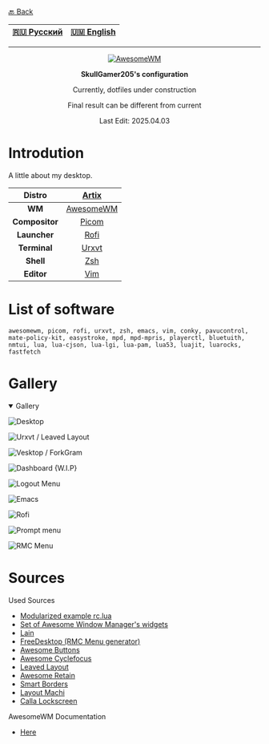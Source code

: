 [🔙 Back](https://github.com/SkullGamer205/dotfiles/blob/main/README-ru.md#dynamic-wip)

|[🇷🇺 Русский](README-RU.md) | [🇺🇲 English](README.md)|
|-|-|

****
<p align="center">
<a href="https://awesomewm.org/"><img src="https://awesomewm.org/images/awesome-dark-1.svg" alt="AwesomeWM"></a>
</p>

**<p align="center">SkullGamer205's configuration</p>**
<p align="center">Currently, dotfiles under construction</p>
<p align="center">Final result can be different from current</p>
<p align="center">Last Edit: 2025.04.03</p>

# Introdution

  A little about my desktop.

| **Distro** | [Artix](https://artixlinux.org/) |
|:---------------:|:-----------:|
|**WM**|[AwesomeWM](https://github.com/awesomeWM/awesome/)|
|**Compositor**|[Picom](https://github.com/FT-Labs/picom)|
|**Launcher**|[Rofi](https://github.com/davatorium/rofi/)|
|**Terminal**|[Urxvt](https://github.com/exg/rxvt-unicode)|
|**Shell**|[Zsh](https://www.zsh.org/)|
|**Editor**|[Vim](https://github.com/vim/vim)|

# List of software

    awesomewm, picom, rofi, urxvt, zsh, emacs, vim, conky, pavucontrol, mate-policy-kit, easystroke, mpd, mpd-mpris, playerctl, bluetuith, nmtui, lua, lua-cjson, lua-lgi, lua-pam, lua53, luajit, luarocks, fastfetch
	
# Gallery

<details open>
<summary>Gallery</summary>

![Desktop](home/user/media/screenshots/2025-01-13--18-44-49.png)

![Urxvt / Leaved Layout](home/user/media/screenshots/2025-01-13--18-46-25.png)

![Vesktop / ForkGram](home/user/media/screenshots/2025-01-13--18-47-50.png)

![Dashboard {W.I.P}](home/user/media/screenshots/2025-01-13--18-48-01.png)

![Logout Menu](home/user/media/screenshots/2025-01-13--18-48-29.png)

![Emacs](home/user/media/screenshots/2025-01-13--18-49-08.png)

![Rofi](home/user/media/screenshots/2025-01-13--18-50-03.png)

![Prompt menu](home/user/media/screenshots/2025-01-13--18-50-53.png)

![RMC Menu](home/user/media/screenshots/2025-01-13--18-51-17.png)

</details>

# Sources

Used Sources
* [Modularized example rc.lua](https://github.com/Gwynsav/modular-awm-default)
* [Set of Awesome Window Manager's widgets](https://github.com/streetturtle/awesome-wm-widgets)
* [Lain](https://github.com/lcpz/lain)
* [FreeDesktop (RMC Menu generator)](https://github.com/lcpz/awesome-freedesktop)
* [Awesome Buttons](https://github.com/streetturtle/awesome-buttons)
* [Awesome Cyclefocus](https://github.com/blueyed/awesome-cyclefocus)
* [Leaved Layout](https://github.com/michaelbeaumont/awesome-leaved)
* [Awesome Retain](https://github.com/Veratil/awesome-retain)
* [Smart Borders](https://github.com/intrntbrn/smart_borders)
* [Layout Machi](https://github.com/xinhaoyuan/layout-machi)
* [Calla Lockscreen](https://github.com/Stardust-kyun/calla)

AwesomeWM Documentation
-  [Here](https://awesomewm.org/apidoc/index.html)
